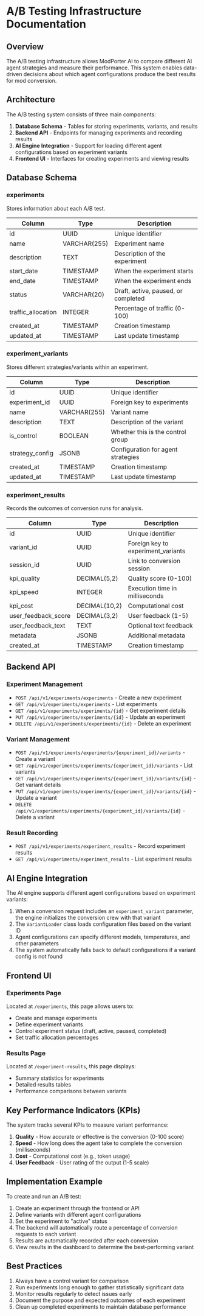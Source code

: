 # A/B Testing Infrastructure Documentation

## Overview

The A/B testing infrastructure allows ModPorter AI to compare different AI agent strategies and measure their performance. This system enables data-driven decisions about which agent configurations produce the best results for mod conversion.

## Architecture

The A/B testing system consists of three main components:

1. **Database Schema** - Tables for storing experiments, variants, and results
2. **Backend API** - Endpoints for managing experiments and recording results
3. **AI Engine Integration** - Support for loading different agent configurations based on experiment variants
4. **Frontend UI** - Interfaces for creating experiments and viewing results

## Database Schema

### experiments
Stores information about each A/B test.

| Column | Type | Description |
|--------|------|-------------|
| id | UUID | Unique identifier |
| name | VARCHAR(255) | Experiment name |
| description | TEXT | Description of the experiment |
| start_date | TIMESTAMP | When the experiment starts |
| end_date | TIMESTAMP | When the experiment ends |
| status | VARCHAR(20) | Draft, active, paused, or completed |
| traffic_allocation | INTEGER | Percentage of traffic (0-100) |
| created_at | TIMESTAMP | Creation timestamp |
| updated_at | TIMESTAMP | Last update timestamp |

### experiment_variants
Stores different strategies/variants within an experiment.

| Column | Type | Description |
|--------|------|-------------|
| id | UUID | Unique identifier |
| experiment_id | UUID | Foreign key to experiments |
| name | VARCHAR(255) | Variant name |
| description | TEXT | Description of the variant |
| is_control | BOOLEAN | Whether this is the control group |
| strategy_config | JSONB | Configuration for agent strategies |
| created_at | TIMESTAMP | Creation timestamp |
| updated_at | TIMESTAMP | Last update timestamp |

### experiment_results
Records the outcomes of conversion runs for analysis.

| Column | Type | Description |
|--------|------|-------------|
| id | UUID | Unique identifier |
| variant_id | UUID | Foreign key to experiment_variants |
| session_id | UUID | Link to conversion session |
| kpi_quality | DECIMAL(5,2) | Quality score (0-100) |
| kpi_speed | INTEGER | Execution time in milliseconds |
| kpi_cost | DECIMAL(10,2) | Computational cost |
| user_feedback_score | DECIMAL(3,2) | User feedback (1-5) |
| user_feedback_text | TEXT | Optional text feedback |
| metadata | JSONB | Additional metadata |
| created_at | TIMESTAMP | Creation timestamp |

## Backend API

### Experiment Management
- `POST /api/v1/experiments/experiments` - Create a new experiment
- `GET /api/v1/experiments/experiments` - List experiments
- `GET /api/v1/experiments/experiments/{id}` - Get experiment details
- `PUT /api/v1/experiments/experiments/{id}` - Update an experiment
- `DELETE /api/v1/experiments/experiments/{id}` - Delete an experiment

### Variant Management
- `POST /api/v1/experiments/experiments/{experiment_id}/variants` - Create a variant
- `GET /api/v1/experiments/experiments/{experiment_id}/variants` - List variants
- `GET /api/v1/experiments/experiments/{experiment_id}/variants/{id}` - Get variant details
- `PUT /api/v1/experiments/experiments/{experiment_id}/variants/{id}` - Update a variant
- `DELETE /api/v1/experiments/experiments/{experiment_id}/variants/{id}` - Delete a variant

### Result Recording
- `POST /api/v1/experiments/experiment_results` - Record experiment results
- `GET /api/v1/experiments/experiment_results` - List experiment results

## AI Engine Integration

The AI engine supports different agent configurations based on experiment variants:

1. When a conversion request includes an `experiment_variant` parameter, the engine initializes the conversion crew with that variant
2. The `VariantLoader` class loads configuration files based on the variant ID
3. Agent configurations can specify different models, temperatures, and other parameters
4. The system automatically falls back to default configurations if a variant config is not found

## Frontend UI

### Experiments Page
Located at `/experiments`, this page allows users to:
- Create and manage experiments
- Define experiment variants
- Control experiment status (draft, active, paused, completed)
- Set traffic allocation percentages

### Results Page
Located at `/experiment-results`, this page displays:
- Summary statistics for experiments
- Detailed results tables
- Performance comparisons between variants

## Key Performance Indicators (KPIs)

The system tracks several KPIs to measure variant performance:

1. **Quality** - How accurate or effective is the conversion (0-100 score)
2. **Speed** - How long does the agent take to complete the conversion (milliseconds)
3. **Cost** - Computational cost (e.g., token usage)
4. **User Feedback** - User rating of the output (1-5 scale)

## Implementation Example

To create and run an A/B test:

1. Create an experiment through the frontend or API
2. Define variants with different agent configurations
3. Set the experiment to "active" status
4. The backend will automatically route a percentage of conversion requests to each variant
5. Results are automatically recorded after each conversion
6. View results in the dashboard to determine the best-performing variant

## Best Practices

1. Always have a control variant for comparison
2. Run experiments long enough to gather statistically significant data
3. Monitor results regularly to detect issues early
4. Document the purpose and expected outcomes of each experiment
5. Clean up completed experiments to maintain database performance